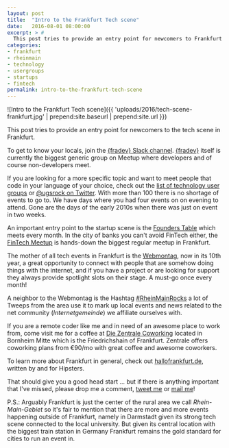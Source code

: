 ```yaml
---
layout: post
title:  "Intro to the Frankfurt Tech scene"
date:   2016-08-01 08:00:00
excerpt: > #
  This post tries to provide an entry point for newcomers to Frankfurt
categories:
- frankfurt
- rheinmain
- technology
- usergroups
- startups
- fintech
permalink: intro-to-the-frankfurt-tech-scene
---
```


![Intro to the Frankfurt Tech scene]({{ 'uploads/2016/tech-scene-frankfurt.jpg' | prepend:site.baseurl | prepend:site.url }})

This post tries to provide an entry point for newcomers to the tech scene
in Frankfurt.

To get to know your locals, join the [{fradev} Slack channel](https://fradev.herokuapp.com/).
[{fradev}](http://www.meetup.com/de-DE/Frankfurt-Developers/) itself is 
currently the biggest generic group on Meetup where developers and 
of course non-developers meet.

If you are looking for a more specific topic and want to meet people 
that code in your language of your choice, check out the [list of 
technology user groups](https://usergroups.rheinmainrocks.de/) or 
[@ugsrock on Twitter](https://twitter.com/ugsrock). With more than 100 
there is no shortage of events to go to. We have days where you had four 
events on on evening to attend. Gone are the days of the early 2010s 
when there was just on event in two weeks.

An important entry point to the startup scene is the [Founders Table](http://www.meetup.com/de-DE/Grunderstammtisch-Founders-Table-FrankfurtRheinMain/)
which meets every month. In the city of banks you can't avoid FinTech
either, the [FinTech Meetup](http://www.meetup.com/de-DE/FinTech-in-and-around-Frankfurt/)
is hands-down the biggest regular meetup in Frankfurt.

The mother of all tech events in Frankfurt is the [Webmontag](http://www.wmfra.de/), now in
its 10th year, a great opportunity to connect with people that are
somehow doing things with the internet, and if you have a project or 
are looking for support they always provide spotlight slots on their 
stage. A must-go once every month!

A neighbor to the Webmontag is the Hashtag [#RheinMainRocks](https://twitter.com/search?f=tweets&q=%23RheinMainRocks)
a lot of Tweeps from the area use it to mark up local events and news 
related to the net community (*Internetgemeinde*) we affiliate ourselves 
with.

If you are a remote coder like me and in need of an awesome place to work 
from, come visit me for a coffee at [Die Zentrale Coworking](https://www.die-zentrale-ffm.de/) 
located in Bornheim Mitte which is the Friedrichshain of Frankfurt. 
Zentrale offers coworking plans from €90/mo with great coffee and 
awesome coworkers.

To learn more about Frankfurt in general, check out
[hallofrankfurt.de](https://hallofrankfurt.de/), written by and for
Hipsters.

That should give you a good head start … but if there is anything 
important that I've missed, please drop me a comment, [tweet me](https://twitter.com/coderbyheart) 
or [mail me](mailto:m@coderbyheart.com)!

P.S.: Arguably Frankfurt is just the center of the rural area we call 
*Rhein-Main-Gebiet* so it's fair to mention that there are more and more
events happening outside of Frankfurt, namely in Darmstadt given its 
strong tech scene connected to the local university. But given its 
central location with the biggest train station in Germany Frankfurt 
remains the gold standard for cities to run an event in. 
